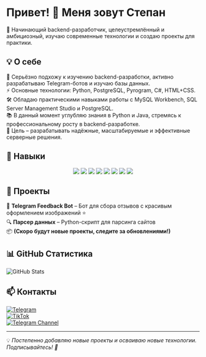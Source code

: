 # Привет! 👋 Меня зовут Степан  
🚀 Начинающий backend-разработчик, целеустремлённый и амбициозный, изучаю современные технологии и создаю проекты для практики.  

## 💡 О себе  
🎯 Серьёзно подхожу к изучению backend-разработки, активно разрабатываю Telegram-ботов и изучаю базы данных.  
⚡ Основные технологии: Python, PostgreSQL, Pyrogram, C#, HTML+CSS.  
🛠 Обладаю практическими навыками работы с MySQL Workbench, SQL Server Management Studio и PostgreSQL.  
📚 В данный момент углубляю знания в Python и Java, стремясь к профессиональному росту в backend-разработке.  
🚀 Цель – разрабатывать надёжные, масштабируемые и эффективные серверные решения.  

## 🚀 Навыки  
<p align="center">
  <img src="https://img.shields.io/badge/Python-blue?style=for-the-badge&logo=python"/>
  <img src="https://img.shields.io/badge/Java-orange?style=for-the-badge&logo=java"/>
  <img src="https://img.shields.io/badge/PostgreSQL-blue?style=for-the-badge&logo=postgresql"/>
  <img src="https://img.shields.io/badge/MySQL-4479A1?style=for-the-badge&logo=mysql&logoColor=white"/>
  <img src="https://img.shields.io/badge/SQL_Server-CC2927?style=for-the-badge&logo=microsoft-sql-server&logoColor=white"/>
  <img src="https://img.shields.io/badge/C%23-blue?style=for-the-badge&logo=c-sharp"/>
  <img src="https://img.shields.io/badge/HTML5-E34F26?style=for-the-badge&logo=html5&logoColor=white"/>
  <img src="https://img.shields.io/badge/CSS3-1572B6?style=for-the-badge&logo=css3&logoColor=white"/>
</p>

## 📌 Проекты  
🚀 **Telegram Feedback Bot** – Бот для сбора отзывов с красивым оформлением изображений ⭐  
🔍 **Парсер данных** – Python-скрипт для парсинга сайтов  
📦 **(Скоро будут новые проекты, следите за обновлениями!)**  

## 📊 GitHub Статистика  
![GitHub Stats](https://github-readme-stats.vercel.app/api?username=Stefano1221&show_icons=true&theme=dark)  

## 📫 Контакты  
[![Telegram](https://img.shields.io/badge/Telegram-26A5E4?style=for-the-badge&logo=telegram&logoColor=white)](https://t.me/zayaizrayaaa)  
[![TikTok](https://img.shields.io/badge/TikTok-000000?style=for-the-badge&logo=tiktok&logoColor=white)](https://www.tiktok.com/@dev_backend)  
[![Telegram Channel](https://img.shields.io/badge/Telegram_Channel-26A5E4?style=for-the-badge&logo=telegram&logoColor=white)](https://t.me/dev_hub404)  

---  
💡 *Постепенно добавляю новые проекты и осваиваю новые технологии. Подписывайтесь! 🚀*

